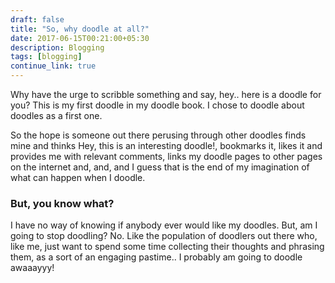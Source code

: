 ```yaml
---
draft: false
title: "So, why doodle at all?"
date: 2017-06-15T00:21:00+05:30
description: Blogging
tags: [blogging]
continue_link: true
---
```


Why have the urge to scribble something and say, hey.. here is a doodle for you? This is my first doodle in my doodle book. I chose to doodle about doodles as a first one.

So the hope is someone out there perusing through other doodles finds mine and thinks Hey, this is an interesting doodle!, bookmarks it, likes it and provides me with relevant comments, links my doodle pages to other pages on the internet and, and, and I guess that is the end of my imagination of what can happen when I doodle.

### But, you know what?

I have no way of knowing if anybody ever would like my doodles. But, am I going to stop doodling? No. Like the population of doodlers out there who, like me, just want to spend some time collecting their thoughts and phrasing them, as a sort of an engaging pastime.. I probably am going to doodle awaaayyy!
